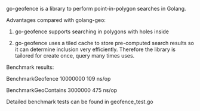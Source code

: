 go-geofence is a library to perform point-in-polygon searches in Golang.

Advantages compared with golang-geo: 

1. go-geofence supports searching in polygons with holes inside

2. go-geofence uses a tiled cache to store pre-computed search results so it can determine inclusion very efficiently. Therefore the library is tailored for create once, query many times uses.

Benchmark results:

BenchmarkGeofence	10000000	       109 ns/op

BenchmarkGeoContains	 3000000	       475 ns/op

Detailed benchmark tests can be found in geofence_test.go

